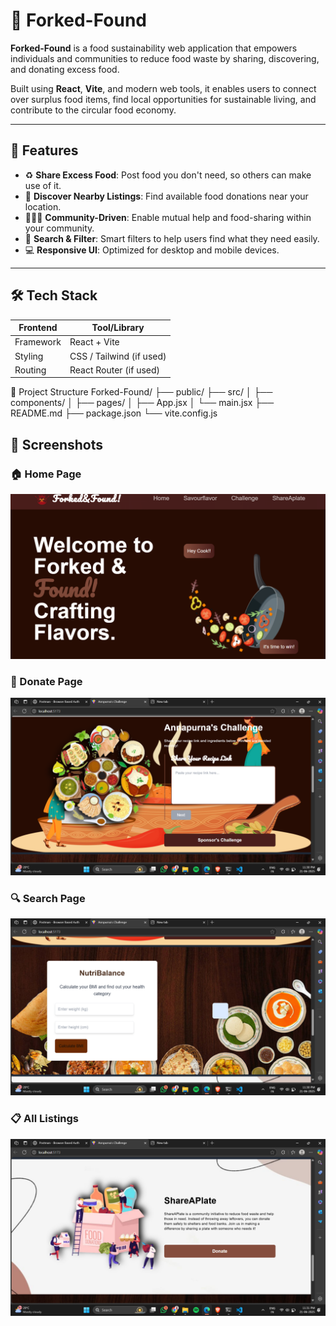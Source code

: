 # 🌱 Forked-Found

**Forked-Found** is a food sustainability web application that empowers individuals and communities to reduce food waste by sharing, discovering, and donating excess food.

Built using **React**, **Vite**, and modern web tools, it enables users to connect over surplus food items, find local opportunities for sustainable living, and contribute to the circular food economy.

---

## 🚀 Features

- ♻️ **Share Excess Food**: Post food you don't need, so others can make use of it.
- 📍 **Discover Nearby Listings**: Find available food donations near your location.
- 🧑‍🤝‍🧑 **Community-Driven**: Enable mutual help and food-sharing within your community.
- 🔎 **Search & Filter**: Smart filters to help users find what they need easily.
- 💻 **Responsive UI**: Optimized for desktop and mobile devices.

---

## 🛠️ Tech Stack

| Frontend        | Tool/Library       |
|-----------------|--------------------|
| Framework       | React + Vite       |
| Styling         | CSS / Tailwind (if used) |
| Routing         | React Router (if used) |

📁 Project Structure
Forked-Found/
├── public/
├── src/
│   ├── components/
│   ├── pages/
│   ├── App.jsx
│   └── main.jsx
├── README.md
├── package.json
└── vite.config.js


## 📸 Screenshots

### 🏠 Home Page
![Home Page](./Screenshot/1.png)

### 🍱 Donate Page
![Donate Page](./Screenshot/2.png)

### 🔍 Search Page
![Search Page](./Screenshot/3.png)

### 📋 All Listings
![All Listings](./Screenshot/4.png)


